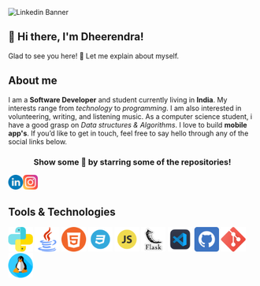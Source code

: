![Linkedin Banner](https://user-images.githubusercontent.com/46435891/111828029-b2f7d300-8910-11eb-8d27-de056be4e93c.png)

## 👋 Hi there, I'm Dheerendra!

Glad to see you here!  🤩
Let me explain about myself.

## About me

I am a **Software Developer** and student currently living in **India**. My interests range from *technology* to *programming*. I am also interested in volunteering, writing, and listening music.
As a computer science student, i have a good grasp on *Data structures & Algorithms*. I love to build **mobile app's**. If you’d like to get in touch, feel free to say hello through any of the social links below.
<div align="center">

### Show some 💓 by starring some of the repositories!

</div>

<a href="https://www.linkedin.com/in/dheerendra-kumar-0034aa170/">
  <img align="left" alt="Dheerendra's Linkdein" width="30px" src="images/linkedin.png" />
</a>
<a href="https://www.instagram.com/devildhruv20/">
  <img align="left" alt="Dheerendra's Instagram" width="30px" src="images/instagram.png" />
</a>
<br>
<br>

## Tools & Technologies

<code><img height="50" src="images/python.png"></code>
<code><img height="50" src="images/java.png"></code>
<code><img height="50" src="images/html5.png"></code>
<code><img height="50" src="images/css.png"></code>
<code><img height="50" src="images/javascript.png"></code>
<code><img height="50" src="images/flask.png"></code>
<code><img height="50" src="images/vscode.png"></code>
<code><img height="50" src="images/GitHub.png"></code>
<code><img height="50" src="images/git.png"></code>
<code><img height="50" src="images/linux.png"></code>
